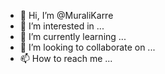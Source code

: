 - 👋 Hi, I’m @MuraliKarre
- 👀 I’m interested in ...
- 🌱 I’m currently learning ...
- 💞️ I’m looking to collaborate on ...
- 📫 How to reach me ...

<!---
MuraliKarre/MuraliKarre is a ✨ special ✨ repository because its `README.md` (this file) appears on your GitHub profile.
You can click the Preview link to take a look at your changes.
--->
